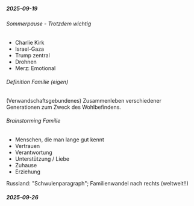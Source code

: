 ##### 2025-09-19
###### Sommerpause - Trotzdem wichtig

- Charlie Kirk
- Israel-Gaza
- Trump zentral
- Drohnen
- Merz: Emotional

###### Definition Familie (eigen)
(Verwandschaftsgebundenes) Zusammenleben verschiedener Generationen zum Zweck des Wohlbefindens. 


###### Brainstorming Familie
- Menschen, die man lange gut kennt
- Vertrauen
- Verantwortung
- Unterstützung / Liebe
- Zuhause
- Erziehung

Russland: "Schwulenparagraph"; Familienwandel nach rechts (weltweit!!)
##### 2025-09-26
